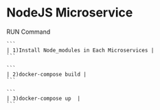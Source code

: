 # NodeJS Microservice

RUN Command
````
```
| 1)Install Node_modules in Each Microservices |
```
````
````
```
| 2)docker-compose build |
```
````
````
```
| 3)docker-compose up  |
```
````
